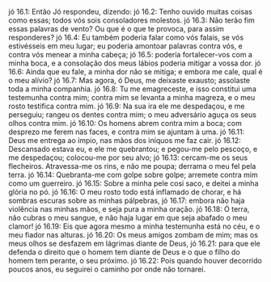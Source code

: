 jó 16.1: Então Jó respondeu, dizendo:
jó 16.2: Tenho ouvido muitas coisas como essas; todos vós sois consoladores molestos.
jó 16.3: Não terão fim essas palavras de vento? Ou que é o que te provoca, para assim responderes?
jó 16.4: Eu também poderia falar como vós falais, se vós estivésseis em meu lugar; eu poderia amontoar palavras contra vós, e contra vós menear a minha cabeça;
jó 16.5: poderia fortalecer-vos com a minha boca, e a consolação dos meus lábios poderia mitigar a vossa dor.
jó 16.6: Ainda que eu fale, a minha dor não se mitiga; e embora me cale, qual é o meu alívio?
jó 16.7: Mas agora, ó Deus, me deixaste exausto; assolaste toda a minha companhia.
jó 16.8: Tu me emagreceste, e isso constitui uma testemunha contra mim; contra mim se levanta a minha magreza, e o meu rosto testifica contra mim.
jó 16.9: Na sua ira ele me despedaçou, e me perseguiu; rangeu os dentes contra mim; o meu adversário aguça os seus olhos contra mim.
jó 16.10: Os homens abrem contra mim a boca; com desprezo me ferem nas faces, e contra mim se ajuntam à uma.
jó 16.11: Deus me entrega ao ímpio, nas mãos dos iníquos me faz cair.
jó 16.12: Descansado estava eu, e ele me quebrantou; e pegou-me pelo pescoço, e me despedaçou; colocou-me por seu alvo;
jó 16.13: cercam-me os seus flecheiros. Atravessa-me os rins, e não me poupa; derrama o meu fel pela terra.
jó 16.14: Quebranta-me com golpe sobre golpe; arremete contra mim como um guerreiro.
jó 16.15: Sobre a minha pele cosi saco, e deitei a minha glória no pó.
jó 16.16: O meu rosto todo está inflamado de chorar, e há sombras escuras sobre as minhas pálpebras,
jó 16.17: embora não haja violência nas minhas mãos, e seja pura a minha oração.
jó 16.18: Ó terra, não cubras o meu sangue, e não haja lugar em que seja abafado o meu clamor!
jó 16.19: Eis que agora mesmo a minha testemunha está no céu, e o meu fiador nas alturas.
jó 16.20: Os meus amigos zombam de mim; mas os meus olhos se desfazem em lágrimas diante de Deus,
jó 16.21: para que ele defenda o direito que o homem tem diante de Deus e o que o filho do homem tem perante, o seu próximo.
jó 16.22: Pois quando houver decorrido poucos anos, eu seguirei o caminho por onde não tornarei.
